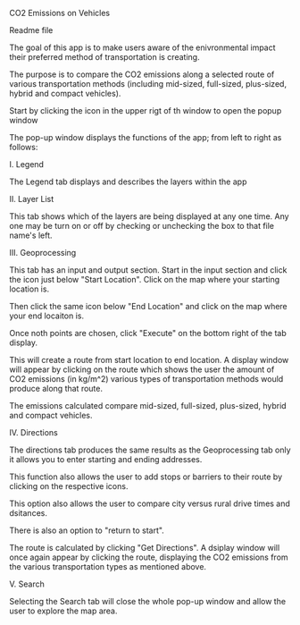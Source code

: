 CO2 Emissions on Vehicles

Readme file

The goal of this app is to make users aware of the enivronmental impact
their preferred method of transportation is creating.

The purpose is to compare the CO2 emissions along a selected route of
various transportation methods (including mid-sized, full-sized,
plus-sized, hybrid and compact vehicles).

Start by clicking the icon in the upper rigt of th window to open the
popup window

The pop-up window displays the functions of the app; from left to right
as follows:

I. Legend

The Legend tab displays and describes the layers within the app

II. Layer List

This tab shows which of the layers are being displayed at any one time.
Any one may be turn on or off by checking or unchecking the box to that
file name's left.

III. Geoprocessing

This tab has an input and output section. Start in the input section and
click the icon just below "Start Location". Click on the map where your
starting location is.

Then click the same icon below "End Location" and click on the map where
your end locaiton is.

Once noth points are chosen, click "Execute" on the bottom right of the
tab display.

This will create a route from start location to end location. A display
window will appear by clicking on the route which shows the user the
amount of CO2 emissions (in kg/m^2) various types of transportation
methods would produce along that route.

The emissions calculated compare mid-sized, full-sized, plus-sized,
hybrid and compact vehicles.

IV. Directions

The directions tab produces the same results as the Geoprocessing tab
only it allows you to enter starting and ending addresses.

This function also allows the user to add stops or barriers to their
route by clicking on the respective icons.

This option also allows the user to compare city versus rural drive
times and dsitances.

There is also an option to "return to start".

The route is calculated by clicking "Get Directions". A dsiplay window
will once again appear by clicking the route, displaying the CO2
emissions from the various transportation types as mentioned above.

V. Search

Selecting the Search tab will close the whole pop-up window and allow
the user to explore the map area.
